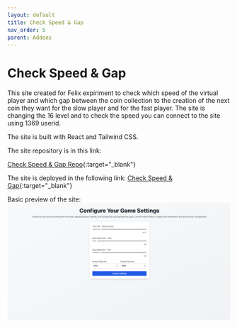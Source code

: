 ```yaml
---
layout: default
title: Check Speed & Gap
nav_order: 5
parent: Addons
---
```


# Check Speed & Gap

This site created for Felix expiriment to check which speed of the virtual player and which gap between the coin collection to the creation of the next coin they want for the slow player and for the fast player. The site is changing the 16 level and to check the speed you can connect to the site using 1369 userid.

The site is built with React and Tailwind CSS.

The site repository is in this link:

[Check Speed & Gap Repo](https://github.com/CoOp-World/CheckDiffrentSpeed){:target="\_blank"}

The site is deployed in the following link:
[Check Speed & Gap](https://co-op-change-speed-and-gap-791222378113.us-central1.run.app){:target="\_blank"}

Basic preview of the site:
![Check Speed & Gap Preview](../../assets/check_speed_gap_preview.png)

